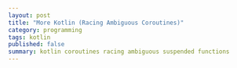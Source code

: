```yaml
---
layout: post
title: "More Kotlin (Racing Ambiguous Coroutines)"
category: programming
tags: kotlin
published: false
summary: kotlin coroutines racing ambiguous suspended functions
---
```

